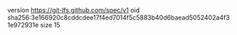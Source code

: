 version https://git-lfs.github.com/spec/v1
oid sha256:3e166920c8cddcdee17f4ed7014f5c5883b40d6baead5052402a4f31e972931e
size 15
